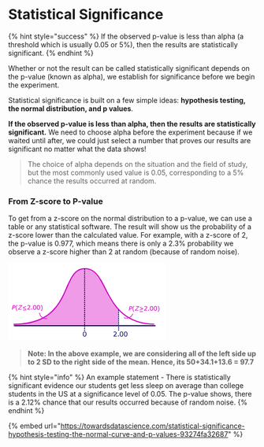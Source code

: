 # Statistical Significance

{% hint style="success" %}
If the observed p-value is less than alpha \(a threshold which is usually 0.05 or 5%\), then the results are statistically significant.
{% endhint %}

Whether or not the result can be called statistically significant depends on the p-value \(known as alpha\), we establish for significance before we begin the experiment.

Statistical significance is built on a few simple ideas: **hypothesis testing, the normal distribution, and p values**. 

**If the observed p-value is less than alpha, then the results are statistically significant.** We need to choose alpha before the experiment because if we waited until after, we could just select a number that proves our results are significant no matter what the data shows!

> The choice of alpha depends on the situation and the field of study, but the most commonly used value is 0.05, corresponding to a 5% chance the results occurred at random.

### From Z-score to P-value

To get from a z-score on the normal distribution to a p-value, we can use a table or any statistical software. The result will show us the probability of a z-score lower than the calculated value. For example, with a z-score of 2, the p-value is 0.977, which means there is only a 2.3% probability we observe a z-score higher than 2 at random \(because of random noise\).

![The percentage of the distribution below a z-score of 2 is 97.7%](../../.gitbook/assets/screen-shot-2020-01-26-at-5.44.01-pm.png)

> **Note: In the above example, we are considering all of the left side up to 2 SD to the right side of the mean. Hence, its 50+34.1+13.6 = 97.7**

{% hint style="info" %}
An example statement - There is statistically significant evidence our students get less sleep on average than college students in the US at a significance level of 0.05. The p-value shows, there is a 2.12% chance that our results occurred because of random noise.
{% endhint %}

{% embed url="https://towardsdatascience.com/statistical-significance-hypothesis-testing-the-normal-curve-and-p-values-93274fa32687" %}





